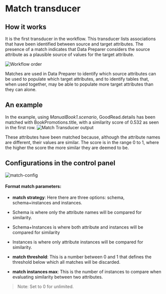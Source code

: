# Match transducer

## How it works
It is the first transducer in the workflow. This transducer lists associations that have been identified between source and target attributes. The presence of a match indicates that Data Preparer considers the source attribute as a plausible source of values for the target attribute. 

![Workflow order](https://i.imgur.com/K0BfQiM.png)

Matches are used in Data Preparer to identify which source attributes can be used to populate which target attributes, and to identify tables that, when used together, may be able to populate more target attributes than they can alone.

## An example
In the example, using *ManualBook1.scenario*, GoodRead.details has been matched with BookPromotions.title, with a similarity score of 0.532 as seen in the first row. 
![Match Transducer output](https://i.imgur.com/d2KJWGd.png)

These attributes have been matched because, although the attribute names are different, their values are similar. The score is in the range 0 to 1, where the higher the score the more similar they are deemed to be. 

## Configurations in the control panel
![match-config](https://i.imgur.com/XvcE8JB.png)

#### Format match parameters:
- **match strategy**: Here there are three options: schema, schema+instances and instances. 

- Schema is where only the attribute names will be compared for similarity.
- Schema+Instances is where both attribute and instances will be compared for similarity
- Instances is where only attribute instances will be compared for similarity.

- **match threshold**: This is a number between 0 and 1 that defines the threshold below which all matches will be discarded.

- **match instances max**: This is the number of instances to compare when evaluating similarity between two attributes.
>Note: Set to 0 for unlimited.



